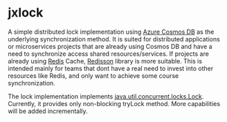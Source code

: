 # jxlock

A simple distributed lock implementation using [Azure Cosmos DB](https://learn.microsoft.com/en-gb/azure/cosmos-db/nosql/) as the underlying synchronization method. It is suited for distributed applications or microservices projects that are already using Cosmos DB and have a need to synchronize access shared resources/services. If projects are already using [Redis](https://redis.io/) Cache, [Redisson](https://redisson.org/) library is more suitable. This is intended mainly for teams that dont have a real need to invest into other resources like Redis, and only want to achieve some course synchronization.

The lock implementation implements [java.util.concurrent.locks.Lock](https://docs.oracle.com/javase/8/docs/api/java/util/concurrent/locks/Lock.html). Currently, it provides only non-blocking tryLock method. More capabilities will be added incrementally.
